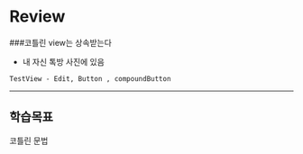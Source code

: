 # Review

###코틀린
view는 상속받는다
- 내 자신 톡방 사진에 있음
```
TestView - Edit, Button , compoundButton
```



-----------------------------------------------------

## 학습목표

코틀린 문법
